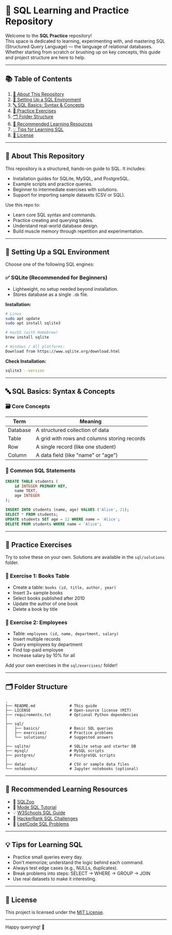 
# 🐘 SQL Learning and Practice Repository

Welcome to the **SQL Practice** repository!  
This space is dedicated to learning, experimenting with, and mastering SQL (Structured Query Language) — the language of relational databases. Whether starting from scratch or brushing up on key concepts, this guide and project structure are here to help.

---

## 📚 Table of Contents

1. [📌 About This Repository](#-about-this-repository)  
2. [💾 Setting Up a SQL Environment](#-setting-up-a-sql-environment)  
3. [🔤 SQL Basics: Syntax & Concepts](#-sql-basics-syntax--concepts)  
4. [🧪 Practice Exercises](#-practice-exercises)  
5. [🗂 Folder Structure](#-folder-structure)  
6. [📘 Recommended Learning Resources](#-recommended-learning-resources)  
7. [💡 Tips for Learning SQL](#-tips-for-learning-sql)  
8. [🧾 License](#-license)

---

## 📌 About This Repository

This repository is a structured, hands-on guide to SQL. It includes:

- Installation guides for SQLite, MySQL, and PostgreSQL.
- Example scripts and practice queries.
- Beginner to intermediate exercises with solutions.
- Support for importing sample datasets (CSV or SQL).

Use this repo to:

- Learn core SQL syntax and commands.
- Practice creating and querying tables.
- Understand real-world database design.
- Build muscle memory through repetition and experimentation.

---

## 💾 Setting Up a SQL Environment

Choose one of the following SQL engines:

### ✅ SQLite (Recommended for Beginners)
- Lightweight, no setup needed beyond installation.
- Stores database as a single `.db` file.

**Installation:**

```bash
# Linux
sudo apt update
sudo apt install sqlite3

# macOS (with Homebrew)
brew install sqlite

# Windows / All platforms:
Download from https://www.sqlite.org/download.html
```

**Check Installation:**
```bash
sqlite3 --version
```

---

## 🔤 SQL Basics: Syntax & Concepts

### 🗃️ Core Concepts
| Term       | Meaning                                       |
|------------|-----------------------------------------------|
| Database   | A structured collection of data               |
| Table      | A grid with rows and columns storing records  |
| Row        | A single record (like one student)            |
| Column     | A data field (like "name" or "age")           |

### 🧾 Common SQL Statements
```sql
CREATE TABLE students (
    id INTEGER PRIMARY KEY,
    name TEXT,
    age INTEGER
);

INSERT INTO students (name, age) VALUES ('Alice', 21);
SELECT * FROM students;
UPDATE students SET age = 22 WHERE name = 'Alice';
DELETE FROM students WHERE name = 'Alice';
```

---

## 🧪 Practice Exercises

Try to solve these on your own. Solutions are available in the `sql/solutions` folder.

### 📘 Exercise 1: Books Table
- Create a table: `books (id, title, author, year)`
- Insert 3+ sample books
- Select books published after 2010
- Update the author of one book
- Delete a book by title

### 📗 Exercise 2: Employees
- Table: `employees (id, name, department, salary)`
- Insert multiple records
- Query employees by department
- Find top-paid employee
- Increase salary by 10% for all

Add your own exercises in the `sql/exercises/` folder!

---

## 🗂 Folder Structure

```
.
├── README.md               # This guide
├── LICENSE                 # Open-source license (MIT)
├── requirements.txt        # Optional Python dependencies
│
├── sql/
│   ├── basics/             # Basic SQL queries
│   ├── exercises/          # Practice problems
│   └── solutions/          # Suggested answers
│
├── sqlite/                 # SQLite setup and starter DB
├── mysql/                  # MySQL scripts
├── postgres/               # PostgreSQL scripts
│
├── data/                   # CSV or sample data files
└── notebooks/              # Jupyter notebooks (optional)
```

---

## 📘 Recommended Learning Resources

- 🐘 [SQLZoo](https://sqlzoo.net/)
- 🧠 [Mode SQL Tutorial](https://mode.com/sql-tutorial/)
- 💡 [W3Schools SQL Guide](https://www.w3schools.com/sql/)
- 🧪 [HackerRank SQL Challenges](https://www.hackerrank.com/domains/tutorials/10-days-of-statistics)
- 🧮 [LeetCode SQL Problems](https://leetcode.com/problemset/database/)

---

## 💡 Tips for Learning SQL

- Practice small queries every day.
- Don't memorize; understand the logic behind each command.
- Always test edge cases (e.g., NULLs, duplicates).
- Break problems into steps: SELECT → WHERE → GROUP → JOIN
- Use real datasets to make it interesting.

---

## 🧾 License

This project is licensed under the [MIT License](LICENSE).

---

Happy querying! 🌟

